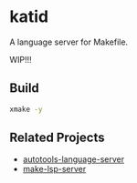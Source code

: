 # katid

A language server for Makefile.

WIP!!!

## Build

```sh
xmake -y
```

## Related Projects

- [autotools-language-server](https://github.com/Freed-Wu/autotools-language-server)
- [make-lsp-server](https://github.com/alexclewontin/make-lsp-vscode/blob/master/server/package.json)

